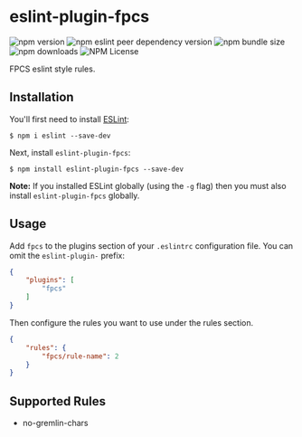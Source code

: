 # eslint-plugin-fpcs

![npm version](https://img.shields.io/npm/v/eslint-plugin-fpcs) ![npm eslint peer dependency version](https://img.shields.io/npm/dependency-version/eslint-plugin-fpcs/peer/eslint) ![npm bundle size](https://img.shields.io/bundlephobia/min/eslint-plugin-fpcs) ![npm downloads](https://img.shields.io/npm/dt/eslint-plugin-fpcs) ![NPM License](https://img.shields.io/npm/l/eslint-plugin-fpcs)

FPCS eslint style rules.

## Installation

You'll first need to install [ESLint](http://eslint.org):

```
$ npm i eslint --save-dev
```

Next, install `eslint-plugin-fpcs`:

```
$ npm install eslint-plugin-fpcs --save-dev
```

**Note:** If you installed ESLint globally (using the `-g` flag) then you must also install `eslint-plugin-fpcs` globally.

## Usage

Add `fpcs` to the plugins section of your `.eslintrc` configuration file. You can omit the `eslint-plugin-` prefix:

```json
{
    "plugins": [
        "fpcs"
    ]
}
```


Then configure the rules you want to use under the rules section.

```json
{
    "rules": {
        "fpcs/rule-name": 2
    }
}
```

## Supported Rules

* no-gremlin-chars





